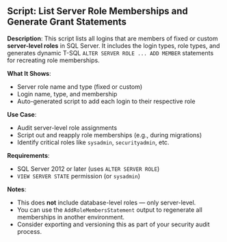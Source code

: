 ## Script: List Server Role Memberships and Generate Grant Statements

**Description**:
This script lists all logins that are members of fixed or custom **server-level roles** in SQL Server. It includes the login types, role types, and generates dynamic T-SQL `ALTER SERVER ROLE ... ADD MEMBER` statements for recreating role memberships.

**What It Shows**:
- Server role name and type (fixed or custom)
- Login name, type, and membership
- Auto-generated script to add each login to their respective role

**Use Case**:
- Audit server-level role assignments
- Script out and reapply role memberships (e.g., during migrations)
- Identify critical roles like `sysadmin`, `securityadmin`, etc.

**Requirements**:
- SQL Server 2012 or later (uses `ALTER SERVER ROLE`)
- `VIEW SERVER STATE` permission (or `sysadmin`)

**Notes**:
- This does **not** include database-level roles — only server-level.
- You can use the `AddRoleMembersStatement` output to regenerate all memberships in another environment.
- Consider exporting and versioning this as part of your security audit process.
